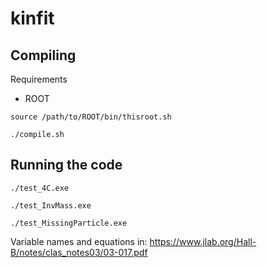 # kinfit

## Compiling

Requirements
* ROOT

`source /path/to/ROOT/bin/thisroot.sh`

`./compile.sh`

## Running the code

`./test_4C.exe`

`./test_InvMass.exe`

`./test_MissingParticle.exe`

Variable names and equations in:  https://www.jlab.org/Hall-B/notes/clas_notes03/03-017.pdf

